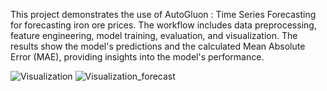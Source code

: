 This project demonstrates the use of AutoGluon : Time Series Forecasting for forecasting iron ore prices. The workflow includes data preprocessing, feature engineering, model training, evaluation, and visualization. The results show the model's predictions and the calculated Mean Absolute Error (MAE), providing insights into the model's performance.

![Visualization](https://github.com/3yramm/AutoGluon/assets/170251377/4f045ad6-0bdc-461d-ae8c-7bf43692cbe5)
![Visualization_forecast](https://github.com/3yramm/AutoGluon/assets/170251377/c7e10603-8a34-4f7c-b9fd-7b5bea8ee6d1)
